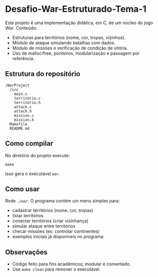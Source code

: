 # Desafio-War-Estruturado-Tema-1

Este projeto é uma implementação didática, em C, de um núcleo do jogo *War*.
Conteúdo:
- Estruturas para territórios (nome, cor, tropas, vizinhos).
- Módulo de ataque simulando batalhas com dados.
- Módulo de missões e verificação de condição de vitória.
- Uso de malloc/free, ponteiros, modularização e passagem por referência.

## Estrutura do repositório
```
/WarProject
  /src
    main.c
    territorio.c
    territorio.h
    attack.c
    attack.h
    mission.c
    mission.h
  Makefile
  README.md
```

## Como compilar
No diretório do projeto execute:
```
make
```
Isso gera o executável `war`.

## Como usar
Rode `./war`. O programa contém um menu simples para:
- cadastrar territórios (nome, cor, tropas)
- listar territórios
- conectar territórios (criar vizinhança)
- simular ataque entre territórios
- checar missões (ex: controlar continentes)
- exemplos iniciais já disponíveis no programa

## Observações
- Código feito para fins acadêmicos; modular e comentado.
- Use `make clean` para remover o executável.
